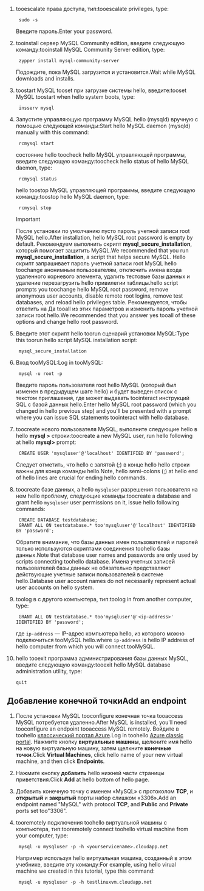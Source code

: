 
1. <span data-ttu-id="96f27-101">tooescalate права доступа, тип:</span><span class="sxs-lookup"><span data-stu-id="96f27-101">tooescalate privileges, type:</span></span>
   
        sudo -s
   
    <span data-ttu-id="96f27-102">Введите пароль.</span><span class="sxs-lookup"><span data-stu-id="96f27-102">Enter your password.</span></span>
2. <span data-ttu-id="96f27-103">tooinstall сервер MySQL Community edition, введите следующую команду:</span><span class="sxs-lookup"><span data-stu-id="96f27-103">tooinstall MySQL Community Server edition, type:</span></span>
   
        zypper install mysql-community-server
   
    <span data-ttu-id="96f27-104">Подождите, пока MySQL загрузится и установится.</span><span class="sxs-lookup"><span data-stu-id="96f27-104">Wait while MySQL downloads and installs.</span></span>
3. <span data-ttu-id="96f27-105">toostart MySQL tooset при загрузке системы hello, введите:</span><span class="sxs-lookup"><span data-stu-id="96f27-105">tooset MySQL toostart when hello system boots, type:</span></span>
   
        insserv mysql
4. <span data-ttu-id="96f27-106">Запустите управляющую программу MySQL hello (mysqld) вручную с помощью следующей команды:</span><span class="sxs-lookup"><span data-stu-id="96f27-106">Start hello MySQL daemon (mysqld) manually with this command:</span></span>
   
        rcmysql start
   
    <span data-ttu-id="96f27-107">состояние hello toocheck hello MySQL управляющей программы, введите следующую команду:</span><span class="sxs-lookup"><span data-stu-id="96f27-107">toocheck hello status of hello MySQL daemon, type:</span></span>
   
        rcmysql status
   
    <span data-ttu-id="96f27-108">hello toostop MySQL управляющей программы, введите следующую команду:</span><span class="sxs-lookup"><span data-stu-id="96f27-108">toostop hello MySQL daemon, type:</span></span>
   
        rcmysql stop
   
   > [!IMPORTANT]
   > <span data-ttu-id="96f27-109">После установки по умолчанию пусто пароль учетной записи root MySQL hello.</span><span class="sxs-lookup"><span data-stu-id="96f27-109">After installation, hello MySQL root password is empty by default.</span></span> <span data-ttu-id="96f27-110">Рекомендуем выполнить скрипт **mysql\_secure\_installation**, который помогает защитить MySQL.</span><span class="sxs-lookup"><span data-stu-id="96f27-110">We recommended that you run **mysql\_secure\_installation**, a script that helps secure MySQL.</span></span> <span data-ttu-id="96f27-111">Hello скрипт запрашивает пароль учетной записи root MySQL hello toochange анонимным пользователям, отключить имена входа удаленного корневого элемента, удалить тестовые базы данных и удаление перезагрузить hello привилегии таблицы.</span><span class="sxs-lookup"><span data-stu-id="96f27-111">hello script prompts you toochange hello MySQL root password, remove anonymous user accounts, disable remote root logins, remove test databases, and reload hello privileges table.</span></span> <span data-ttu-id="96f27-112">Рекомендуется, чтобы ответить на Да tooall из этих параметров и изменить пароль учетной записи root hello.</span><span class="sxs-lookup"><span data-stu-id="96f27-112">We recommended that you answer yes tooall of these options and change hello root password.</span></span>
   > 
   > 
5. <span data-ttu-id="96f27-113">Введите этот скрипт hello toorun сценарий установки MySQL:</span><span class="sxs-lookup"><span data-stu-id="96f27-113">Type this toorun hello script MySQL installation script:</span></span>
   
        mysql_secure_installation
6. <span data-ttu-id="96f27-114">Вход tooMySQL:</span><span class="sxs-lookup"><span data-stu-id="96f27-114">Log in tooMySQL:</span></span>
   
        mysql -u root -p
   
    <span data-ttu-id="96f27-115">Введите пароль пользователя root hello MySQL (который был изменен в предыдущем шаге hello) и будет выведен список с текстом приглашения, где может выдавать toointeract инструкций SQL с базой данных hello.</span><span class="sxs-lookup"><span data-stu-id="96f27-115">Enter hello MySQL root password (which you changed in hello previous step) and you'll be presented with a prompt where you can issue SQL statements toointeract with hello database.</span></span>
7. <span data-ttu-id="96f27-116">toocreate нового пользователя MySQL, выполните следующие hello в hello **mysql >** строки:</span><span class="sxs-lookup"><span data-stu-id="96f27-116">toocreate a new MySQL user, run hello following at hello **mysql>** prompt:</span></span>
   
        CREATE USER 'mysqluser'@'localhost' IDENTIFIED BY 'password';
   
    <span data-ttu-id="96f27-117">Следует отметить, что hello с запятой (;) в конце hello hello строки важны для конца команды hello.</span><span class="sxs-lookup"><span data-stu-id="96f27-117">Note, hello semi-colons (;) at hello end of hello lines are crucial for ending hello commands.</span></span>
8. <span data-ttu-id="96f27-118">toocreate базе данных, а hello `mysqluser` разрешения пользователя на нем hello проблему, следующие команды:</span><span class="sxs-lookup"><span data-stu-id="96f27-118">toocreate a database and grant hello `mysqluser` user permissions on it, issue hello following commands:</span></span>
   
        CREATE DATABASE testdatabase;
        GRANT ALL ON testdatabase.* too'mysqluser'@'localhost' IDENTIFIED BY 'password';
   
    <span data-ttu-id="96f27-119">Обратите внимание, что базы данных имен пользователей и паролей только используются скриптами соединения toohello базы данных.</span><span class="sxs-lookup"><span data-stu-id="96f27-119">Note that database user names and passwords are only used by scripts connecting toohello database.</span></span>  <span data-ttu-id="96f27-120">Имена учетных записей пользователей базы данных не обязательно представляют действующие учетные записи пользователей в системе hello.</span><span class="sxs-lookup"><span data-stu-id="96f27-120">Database user account names do not necessarily represent actual user accounts on hello system.</span></span>
9. <span data-ttu-id="96f27-121">toolog в с другого компьютера, тип:</span><span class="sxs-lookup"><span data-stu-id="96f27-121">toolog in from another computer, type:</span></span>
   
        GRANT ALL ON testdatabase.* too'mysqluser'@'<ip-address>' IDENTIFIED BY 'password';
   
    <span data-ttu-id="96f27-122">где `ip-address` — IP-адрес компьютера hello, из которого можно подключиться tooMySQL hello.</span><span class="sxs-lookup"><span data-stu-id="96f27-122">where `ip-address` is hello IP address of hello computer from which you will connect tooMySQL.</span></span>
10. <span data-ttu-id="96f27-123">hello tooexit программа администрирования базы данных MySQL, введите следующую команду:</span><span class="sxs-lookup"><span data-stu-id="96f27-123">tooexit hello MySQL database administration utility, type:</span></span>
    
        quit

## <a name="add-an-endpoint"></a><span data-ttu-id="96f27-124">Добавление конечной точки</span><span class="sxs-lookup"><span data-stu-id="96f27-124">Add an endpoint</span></span>
1. <span data-ttu-id="96f27-125">После установки MySQL tooconfigure конечная точка tooaccess MySQL потребуется удаленно.</span><span class="sxs-lookup"><span data-stu-id="96f27-125">After MySQL is installed, you'll need tooconfigure an endpoint tooaccess MySQL remotely.</span></span> <span data-ttu-id="96f27-126">Войдите в toohello [классический портал Azure][AzurePortal].</span><span class="sxs-lookup"><span data-stu-id="96f27-126">Log in toohello [Azure  classic portal][AzurePortal].</span></span> <span data-ttu-id="96f27-127">Нажмите кнопку **виртуальные машины**, щелкните имя hello на новую виртуальную машину, затем щелкните **конечные точки**.</span><span class="sxs-lookup"><span data-stu-id="96f27-127">Click **Virtual Machines**, click hello name of your new virtual machine, and then click **Endpoints**.</span></span>
2. <span data-ttu-id="96f27-128">Нажмите кнопку **добавить** hello нижней части страницы приветствия.</span><span class="sxs-lookup"><span data-stu-id="96f27-128">Click **Add** at hello bottom of hello page.</span></span>
3. <span data-ttu-id="96f27-129">Добавить конечную точку с именем «MySQL» с протоколом **TCP**, и **открытый** и **закрытый** порты набор слишком «3306».</span><span class="sxs-lookup"><span data-stu-id="96f27-129">Add an endpoint named "MySQL" with protocol **TCP**, and **Public** and **Private** ports set too"3306".</span></span>
4. <span data-ttu-id="96f27-130">tooremotely подключения toohello виртуальной машины с компьютера, тип:</span><span class="sxs-lookup"><span data-stu-id="96f27-130">tooremotely connect toohello virtual machine from your computer, type:</span></span>
   
        mysql -u mysqluser -p -h <yourservicename>.cloudapp.net
   
    <span data-ttu-id="96f27-131">Например используя hello виртуальная машина, созданный в этом учебнике, введите эту команду:</span><span class="sxs-lookup"><span data-stu-id="96f27-131">For example, using hello virual machine we created in this tutorial, type this command:</span></span>
   
        mysql -u mysqluser -p -h testlinuxvm.cloudapp.net

[MySQLDocs]: http://dev.mysql.com/doc/
[AzurePortal]: http://manage.windowsazure.com

[Image9]: ./media/install-and-run-mysql-on-opensuse-vm/LinuxVmAddEndpointMySQL.png
